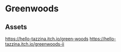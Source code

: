 # Greenwoods
## Assets
https://hello-tazzina.itch.io/green-woods
https://hello-tazzina.itch.io/greenwoods-ii